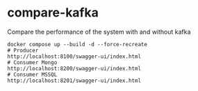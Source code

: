 # compare-kafka

Compare the performance of the system with and without kafka

```
docker compose up --build -d --force-recreate
# Producer
http://localhost:8100/swagger-ui/index.html
# Consumer Mongo
http://localhost:8200/swagger-ui/index.html
# Consumer MSSQL
http://localhost:8201/swagger-ui/index.html
```